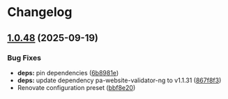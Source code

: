 # Changelog

## [1.0.48](https://github.com/italia/pa-website-validator-gui/compare/v1.0.47...v1.0.48) (2025-09-19)


### Bug Fixes

* **deps:** pin dependencies ([6b8981e](https://github.com/italia/pa-website-validator-gui/commit/6b8981ea80ded0c90a582ebda3e9a277cc233779))
* **deps:** update dependency pa-website-validator-ng to v1.1.31 ([867f8f3](https://github.com/italia/pa-website-validator-gui/commit/867f8f361d4c78e81f095af0f15d60fecb680718))
* Renovate configuration preset ([bbf8e20](https://github.com/italia/pa-website-validator-gui/commit/bbf8e20cb5d6b2553051d17f2fc76747e3b2d2a3))
